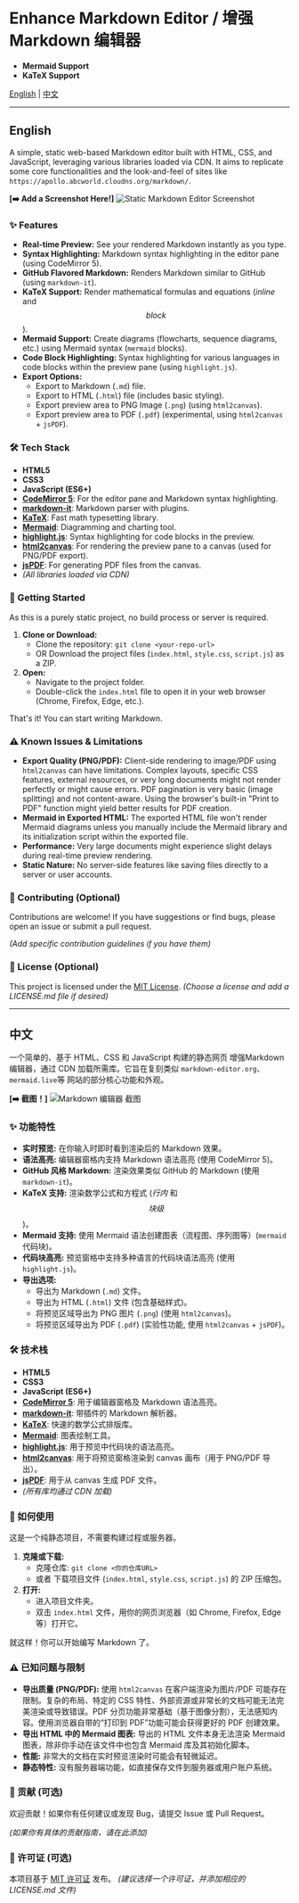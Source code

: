 # Enhance Markdown Editor /  增强Markdown 编辑器 

*  **Mermaid Support** 
*  **KaTeX Support**

[English](#english) | [中文](#中文)

---

<a name="english"></a>

## English

A simple, static web-based Markdown editor built with HTML, CSS, and JavaScript, leveraging various libraries loaded via CDN. It aims to replicate some core functionalities and the look-and-feel of sites like `https://apollo.abcworld.cloudns.org/markdown/`.

**[➡️ Add a Screenshot Here!]**
![Static Markdown Editor Screenshot](https://github.com/user-attachments/assets/d45c38b1-4282-4960-9d12-351b4088fc7c)

### ✨ Features

*   **Real-time Preview:** See your rendered Markdown instantly as you type.
*   **Syntax Highlighting:** Markdown syntax highlighting in the editor pane (using CodeMirror 5).
*   **GitHub Flavored Markdown:** Renders Markdown similar to GitHub (using `markdown-it`).
*   **KaTeX Support:** Render mathematical formulas and equations ($inline$ and $$block$$).
*   **Mermaid Support:** Create diagrams (flowcharts, sequence diagrams, etc.) using Mermaid syntax (```mermaid``` blocks).
*   **Code Block Highlighting:** Syntax highlighting for various languages in code blocks within the preview pane (using `highlight.js`).
*   **Export Options:**
    *   Export to Markdown (`.md`) file.
    *   Export to HTML (`.html`) file (includes basic styling).
    *   Export preview area to PNG Image (`.png`) (using `html2canvas`).
    *   Export preview area to PDF (`.pdf`) (experimental, using `html2canvas` + `jsPDF`).

### 🛠 Tech Stack

*   **HTML5**
*   **CSS3**
*   **JavaScript (ES6+)**
*   **[CodeMirror 5](https://codemirror.net/5/)**: For the editor pane and Markdown syntax highlighting.
*   **[markdown-it](https://github.com/markdown-it/markdown-it)**: Markdown parser with plugins.
*   **[KaTeX](https://katex.org/)**: Fast math typesetting library.
*   **[Mermaid](https://mermaid.js.org/)**: Diagramming and charting tool.
*   **[highlight.js](https://highlightjs.org/)**: Syntax highlighting for code blocks in the preview.
*   **[html2canvas](https://html2canvas.hertzen.com/)**: For rendering the preview pane to a canvas (used for PNG/PDF export).
*   **[jsPDF](https://github.com/parallax/jsPDF)**: For generating PDF files from the canvas.
*   _(All libraries loaded via CDN)_

### 🚀 Getting Started

As this is a purely static project, no build process or server is required.

1.  **Clone or Download:**
    *   Clone the repository: `git clone <your-repo-url>`
    *   OR Download the project files (`index.html`, `style.css`, `script.js`) as a ZIP.
2.  **Open:**
    *   Navigate to the project folder.
    *   Double-click the `index.html` file to open it in your web browser (Chrome, Firefox, Edge, etc.).

That's it! You can start writing Markdown.

### ⚠️ Known Issues & Limitations

*   **Export Quality (PNG/PDF):** Client-side rendering to image/PDF using `html2canvas` can have limitations. Complex layouts, specific CSS features, external resources, or very long documents might not render perfectly or might cause errors. PDF pagination is very basic (image splitting) and not content-aware. Using the browser's built-in "Print to PDF" function might yield better results for PDF creation.
*   **Mermaid in Exported HTML:** The exported HTML file won't render Mermaid diagrams unless you manually include the Mermaid library and its initialization script within the exported file.
*   **Performance:** Very large documents might experience slight delays during real-time preview rendering.
*   **Static Nature:** No server-side features like saving files directly to a server or user accounts.

### 🤝 Contributing (Optional)

Contributions are welcome! If you have suggestions or find bugs, please open an issue or submit a pull request.

*(Add specific contribution guidelines if you have them)*

### 📄 License (Optional)

This project is licensed under the [MIT License](LICENSE.md).
*(Choose a license and add a LICENSE.md file if desired)*

---

<a name="中文"></a>

## 中文

一个简单的、基于 HTML、CSS 和 JavaScript 构建的静态网页 增强Markdown 编辑器，通过 CDN 加载所需库。它旨在复刻类似 `markdown-editor.org`、`mermaid.live`等 网站的部分核心功能和外观。

**[➡️ 截图！]**
![Markdown 编辑器 截图](https://github.com/user-attachments/assets/d45c38b1-4282-4960-9d12-351b4088fc7c)

### ✨ 功能特性

*   **实时预览:** 在你输入时即时看到渲染后的 Markdown 效果。
*   **语法高亮:** 编辑器窗格内支持 Markdown 语法高亮 (使用 CodeMirror 5)。
*   **GitHub 风格 Markdown:** 渲染效果类似 GitHub 的 Markdown (使用 `markdown-it`)。
*   **KaTeX 支持:** 渲染数学公式和方程式 ($行内$ 和 $$块级$$)。
*   **Mermaid 支持:** 使用 Mermaid 语法创建图表（流程图、序列图等）(```mermaid``` 代码块)。
*   **代码块高亮:** 预览窗格中支持多种语言的代码块语法高亮 (使用 `highlight.js`)。
*   **导出选项:**
    *   导出为 Markdown (`.md`) 文件。
    *   导出为 HTML (`.html`) 文件 (包含基础样式)。
    *   将预览区域导出为 PNG 图片 (`.png`) (使用 `html2canvas`)。
    *   将预览区域导出为 PDF (`.pdf`) (实验性功能, 使用 `html2canvas` + `jsPDF`)。

### 🛠 技术栈

*   **HTML5**
*   **CSS3**
*   **JavaScript (ES6+)**
*   **[CodeMirror 5](https://codemirror.net/5/)**: 用于编辑器窗格及 Markdown 语法高亮。
*   **[markdown-it](https://github.com/markdown-it/markdown-it)**: 带插件的 Markdown 解析器。
*   **[KaTeX](https://katex.org/)**: 快速的数学公式排版库。
*   **[Mermaid](https://mermaid.js.org/)**: 图表绘制工具。
*   **[highlight.js](https://highlightjs.org/)**: 用于预览中代码块的语法高亮。
*   **[html2canvas](https://html2canvas.hertzen.com/)**: 用于将预览窗格渲染到 canvas 画布（用于 PNG/PDF 导出）。
*   **[jsPDF](https://github.com/parallax/jsPDF)**: 用于从 canvas 生成 PDF 文件。
*   _(所有库均通过 CDN 加载)_

### 🚀 如何使用

这是一个纯静态项目，不需要构建过程或服务器。

1.  **克隆或下载:**
    *   克隆仓库: `git clone <你的仓库URL>`
    *   或者 下载项目文件 (`index.html`, `style.css`, `script.js`) 的 ZIP 压缩包。
2.  **打开:**
    *   进入项目文件夹。
    *   双击 `index.html` 文件，用你的网页浏览器（如 Chrome, Firefox, Edge 等）打开它。

就这样！你可以开始编写 Markdown 了。

### ⚠️ 已知问题与限制

*   **导出质量 (PNG/PDF):** 使用 `html2canvas` 在客户端渲染为图片/PDF 可能存在限制。复杂的布局、特定的 CSS 特性、外部资源或非常长的文档可能无法完美渲染或导致错误。PDF 分页功能非常基础（基于图像分割），无法感知内容。使用浏览器自带的“打印到 PDF”功能可能会获得更好的 PDF 创建效果。
*   **导出 HTML 中的 Mermaid 图表:** 导出的 HTML 文件本身无法渲染 Mermaid 图表，除非你手动在该文件中也包含 Mermaid 库及其初始化脚本。
*   **性能:** 非常大的文档在实时预览渲染时可能会有轻微延迟。
*   **静态特性:** 没有服务器端功能，如直接保存文件到服务器或用户账户系统。

### 🤝 贡献 (可选)

欢迎贡献！如果你有任何建议或发现 Bug，请提交 Issue 或 Pull Request。

*(如果你有具体的贡献指南，请在此添加)*

### 📄 许可证 (可选)

本项目基于 [MIT 许可证](LICENSE.md) 发布。
*(建议选择一个许可证，并添加相应的 LICENSE.md 文件)*
